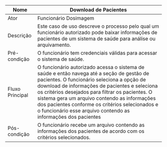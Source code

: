 |Nome|Download de Pacientes|
|---|---|
|Ator|Funcionário Dosimagem|
|Descrição| Este caso de uso descreve o processo pelo qual um funcionário autorizado pode baixar informações de pacientes de um sistema de saúde para análise ou arquivamento.|
|Pré-condição| O funcionário tem credenciais válidas para acessar o sistema de saúde.|
|Fluxo Principal| O funcionário autorizado acessa o sistema de saúde e então navega até a seção de gestão de pacientes. O funcionário seleciona a opção de download de informações de pacientes e seleciona os critérios desejados para filtrar os pacientes. O sistema gera um arquivo contendo as informações dos pacientes conforme os critérios selecionados e o funcionário esse arquivo contendo as informações dos pacientes|
|Pós-condição| O funcionário recebe um arquivo contendo as informações dos pacientes de acordo com os critérios selecionados.|

